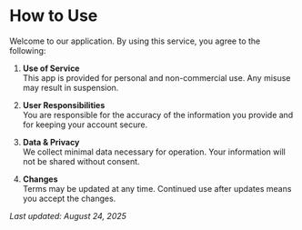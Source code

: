 # How to Use

Welcome to our application. By using this service, you agree to the following:

1. **Use of Service**  
   This app is provided for personal and non-commercial use. Any misuse may result in suspension.

2. **User Responsibilities**  
   You are responsible for the accuracy of the information you provide and for keeping your account secure.

3. **Data & Privacy**  
   We collect minimal data necessary for operation. Your information will not be shared without consent.

4. **Changes**  
   Terms may be updated at any time. Continued use after updates means you accept the changes.

_Last updated: August 24, 2025_

